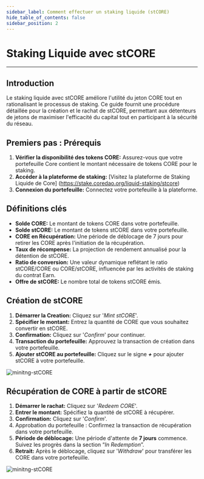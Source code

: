 ```yaml
---
sidebar_label: Comment effectuer un staking liquide (stCORE)
hide_table_of_contents: false
sidebar_position: 2
---
```


# Staking Liquide avec stCORE

---

## Introduction

Le staking liquide avec stCORE améliore l'utilité du jeton CORE tout en rationalisant le processus de staking. Ce guide fournit une procédure détaillée pour la création et le rachat de stCORE, permettant aux détenteurs de jetons de maximiser l'efficacité du capital tout en participant à la sécurité du réseau.

## Premiers pas : Prérequis

1. **Vérifier la disponibilité des tokens CORE:** Assurez-vous que votre portefeuille Core contient le montant nécessaire de tokens CORE pour le staking.
2. **Accéder à la plateforme de staking:** [Visitez la plateforme de Staking Liquide de Core] (https://stake.coredao.org/liquid-staking/stcore)
3. **Connexion du portefeuille:** Connectez votre portefeuille à la plateforme.

## Définitions clés

- **Solde CORE:** Le montant de tokens CORE dans votre portefeuille.
- **Solde stCORE:** Le montant de tokens stCORE dans votre portefeuille.
- **CORE en Récupération:** Une période de déblocage de 7 jours pour retirer les CORE après l'initiation de la récupération.
- **Taux de récompense:** La projection de rendement annualisé pour la détention de stCORE.
- **Ratio de conversion:** Une valeur dynamique reflétant le ratio stCORE/CORE ou CORE/stCORE, influencée par les activités de staking du contrat Earn.
- **Offre de stCORE:** Le nombre total de tokens stCORE émis.

## Création de stCORE

1. **Démarrer la Creation:** Cliquez sur '_Mint stCORE_'.
2. **Spécifier le montant:** Entrez la quantité de CORE que vous souhaitez convertir en stCORE.
3. **Confirmation:** Cliquez sur '_Confirm_' pour continuer.
4. **Transaction du portefeuille:** Approuvez la transaction de création dans votre portefeuille.
5. **Ajouter stCORE au portefeuille:** Cliquez sur le signe **_+_** pour ajouter stCORE à votre portefeuille.

![minitng-stCORE](../../../../static/img/stCore/mint-stcore.png)

## Récupération de CORE à partir de stCORE

1. **Démarrer le rachat:** Cliquez sur '_Redeem CORE_'.
2. **Entrer le montant:** Spécifiez la quantité de stCORE à récupérer.
3. **Confirmation:** Cliquez sur '_Confirm_'.
4. Approbation du portefeuille : Confirmez la transaction de récupération dans votre portefeuille.
5. **Période de déblocage:** Une période d'attente de **7 jours** commence. Suivez les progrès dans la section “_In Redemption_”.
6. **Retrait:** Après le déblocage, cliquez sur '_Withdraw_' pour transférer les CORE dans votre portefeuille.

![minitng-stCORE](../../../../static/img/stCore/redeem-stcore.png)
